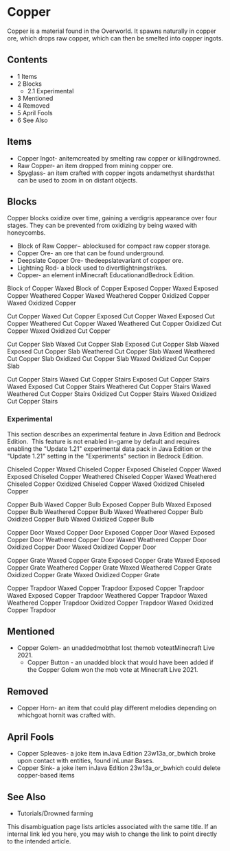 # Copper
Copper is a material found in the Overworld. It spawns naturally in copper ore, which drops raw copper, which can then be smelted into copper ingots.

## Contents
- 1 Items
- 2 Blocks
	- 2.1 Experimental
- 3 Mentioned
- 4 Removed
- 5 April Fools
- 6 See Also

## Items
- Copper Ingot- anitemcreated by smelting raw copper or killingdrowned.
- Raw Copper- an item dropped from mining copper ore.
- Spyglass- an item crafted with copper ingots andamethyst shardsthat can be used to zoom in on distant objects.

## Blocks
Copper blocks oxidize over time, gaining a verdigris appearance over four stages. They can be prevented from oxidizing by being waxed with honeycombs.

- Block of Raw Copper− ablockused for compact raw copper storage.
- Copper Ore- an ore that can be found underground.
- Deepslate Copper Ore- thedeepslatevariant of copper ore.
- Lightning Rod- a block used to divertlightningstrikes.
- Copper- an element inMinecraft EducationandBedrock Edition.


Block of Copper
Waxed Block of Copper
Exposed Copper
Waxed Exposed Copper
Weathered Copper
Waxed Weathered Copper
Oxidized Copper
Waxed Oxidized Copper

Cut Copper
Waxed Cut Copper
Exposed Cut Copper
Waxed Exposed Cut Copper
Weathered Cut Copper
Waxed Weathered Cut Copper
Oxidized Cut Copper
Waxed Oxidized Cut Copper

Cut Copper Slab
Waxed Cut Copper Slab
Exposed Cut Copper Slab
Waxed Exposed Cut Copper Slab
Weathered Cut Copper Slab
Waxed Weathered Cut Copper Slab
Oxidized Cut Copper Slab
Waxed Oxidized Cut Copper Slab

Cut Copper Stairs
Waxed Cut Copper Stairs
Exposed Cut Copper Stairs
Waxed Exposed Cut Copper Stairs
Weathered Cut Copper Stairs
Waxed Weathered Cut Copper Stairs
Oxidized Cut Copper Stairs
Waxed Oxidized Cut Copper Stairs

### Experimental

  

This section describes an experimental feature in Java Edition and Bedrock Edition. 
This feature is not enabled in-game by default and requires enabling the "Update 1.21" experimental data pack in Java Edition or the "Update 1.21" setting in the "Experiments" section in Bedrock Edition.



Chiseled Copper
Waxed Chiseled Copper
Exposed Chiseled Copper
Waxed Exposed Chiseled Copper
Weathered Chiseled Copper
Waxed Weathered Chiseled Copper
Oxidized Chiseled Copper
Waxed Oxidized Chiseled Copper

Copper Bulb
Waxed Copper Bulb
Exposed Copper Bulb
Waxed Exposed Copper Bulb
Weathered Copper Bulb
Waxed Weathered Copper Bulb
Oxidized Copper Bulb
Waxed Oxidized Copper Bulb

Copper Door
Waxed Copper Door
Exposed Copper Door
Waxed Exposed Copper Door
Weathered Copper Door
Waxed Weathered Copper Door
Oxidized Copper Door
Waxed Oxidized Copper Door

Copper Grate
Waxed Copper Grate
Exposed Copper Grate
Waxed Exposed Copper Grate
Weathered Copper Grate
Waxed Weathered Copper Grate
Oxidized Copper Grate
Waxed Oxidized Copper Grate

Copper Trapdoor
Waxed Copper Trapdoor
Exposed Copper Trapdoor
Waxed Exposed Copper Trapdoor
Weathered Copper Trapdoor
Waxed Weathered Copper Trapdoor
Oxidized Copper Trapdoor
Waxed Oxidized Copper Trapdoor

## Mentioned
- Copper Golem- an unaddedmobthat lost themob voteatMinecraft Live 2021.
	- Copper Button - an unadded block that would have been added if the Copper Golem won the mob vote at Minecraft Live 2021.

## Removed
- Copper Horn- an item that could play different melodies depending on whichgoat hornit was crafted with.

## April Fools
- Copper Spleaves- a joke item inJava Edition 23w13a_or_bwhich broke upon contact with entities, found inLunar Bases.
- Copper Sink- a joke item inJava Edition 23w13a_or_bwhich could delete copper-based items

## See Also
- Tutorials/Drowned farming

 This disambiguation page lists articles associated with the same title. If an internal link led you here, you may wish to change the link to point directly to the intended article.
